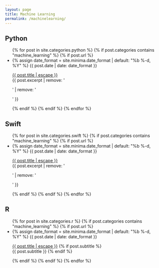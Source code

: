 ```yaml
---
layout: page
title: Machine Learning
permalink: /machinelearning/
---
```


## Python
  <ul class="post-list">
      {% for post in site.categories.python %}
        {% if post.categories contains "machine_learning" %}
            {% if post.url %}
            <li>
            {% assign date_format = site.minima.date_format | default: "%b %-d, %Y" %}
            <span class="post-meta">{{ post.date | date: date_format }}</span>
          <p>
            <a class="post-content" href="{{ post.url | relative_url }}">{{ post.title | escape }}</a>
            <br>{{ post.excerpt | remove: '<p>' | remove: '</p>' }}
          </p>
            </li>
        {% endif %}
      {% endif %}
    {% endfor %}
  </ul>

## Swift
  <ul class="post-list">
      {% for post in site.categories.swift %}
        {% if post.categories contains "machine_learning" %}
            {% if post.url %}
            <li>
            {% assign date_format = site.minima.date_format | default: "%b %-d, %Y" %}
            <span class="post-meta">{{ post.date | date: date_format }}</span>
          <p>
            <a class="post-content" href="{{ post.url | relative_url }}">{{ post.title | escape }}</a>
            <br>{{ post.excerpt | remove: '<p>' | remove: '</p>' }}
          </p>
            </li>
        {% endif %}
      {% endif %}
    {% endfor %}
  </ul>

## R
  <ul class="post-list">
      {% for post in site.categories.r %}
        {% if post.categories contains "machine_learning" %}
            {% if post.url %}
            <li>
            {% assign date_format = site.minima.date_format | default: "%b %-d, %Y" %}
            <span class="post-meta">{{ post.date | date: date_format }}</span>
          <p>
            <a class="post-content" href="{{ post.url | relative_url }}">{{ post.title | escape }}</a>
          {% if post.subtitle %}
              <br>
              {{ post.subtitle }}
          {% endif %}
          </p>
            </li>
        {% endif %}
      {% endif %}
    {% endfor %}
  </ul>



